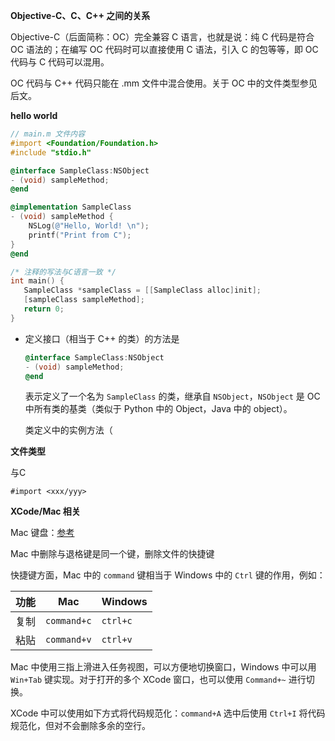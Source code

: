 **Objective-C、C、C++ 之间的关系**

Objective-C（后面简称：OC）完全兼容 C 语言，也就是说：纯 C 代码是符合 OC 语法的；在编写 OC 代码时可以直接使用 C 语法，引入 C 的包等等，即 OC 代码与 C 代码可以混用。

OC 代码与 C++ 代码只能在 .mm 文件中混合使用。关于 OC 中的文件类型参见后文。

**hello world**

```objective-c
// main.m 文件内容
#import <Foundation/Foundation.h>
#include "stdio.h"

@interface SampleClass:NSObject
- (void) sampleMethod;
@end

@implementation SampleClass
- (void) sampleMethod {
    NSLog(@"Hello, World! \n");
    printf("Print from C");
}
@end

/* 注释的写法与C语言一致 */
int main() {
   SampleClass *sampleClass = [[SampleClass alloc]init];
   [sampleClass sampleMethod];
   return 0;
}
```

- 定义接口（相当于 C++ 的类）的方法是

  ```objective-c
  @interface SampleClass:NSObject
  - (void) sampleMethod;
  @end
  ```

  表示定义了一个名为 `SampleClass` 的类，继承自 `NSObject`，`NSObject` 是 OC 中所有类的基类（类似于 Python 中的 Object，Java 中的 object）。

  类定义中的实例方法（

**文件类型**

与C

```
#import <xxx/yyy>
```







**XCode/Mac 相关**

Mac 键盘：[参考](https://www.jianshu.com/p/d3815f2bd3d1)

Mac 中删除与退格键是同一个键，删除文件的快捷键

快捷键方面，Mac 中的 `command` 键相当于 Windows 中的 `Ctrl` 键的作用，例如：

| 功能 | Mac         | Windows  |
| ---- | ----------- | -------- |
| 复制 | `command+c` | `ctrl+c` |
| 粘贴 | `command+v` | `ctrl+v` |

Mac 中使用三指上滑进入任务视图，可以方便地切换窗口，Windows 中可以用 `Win+Tab` 键实现。对于打开的多个 XCode 窗口，也可以使用 `Command+~` 进行切换。

XCode 中可以使用如下方式将代码规范化：`command+A` 选中后使用 `Ctrl+I` 将代码规范化，但对不会删除多余的空行。

